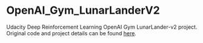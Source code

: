# OpenAI_Gym_LunarLanderV2
Udacity Deep Reinforcement Learning OpenAI Gym LunarLander-v2 project. Original code and project details can be found [here](https://github.com/udacity/deep-reinforcement-learning/tree/master/dqn).
